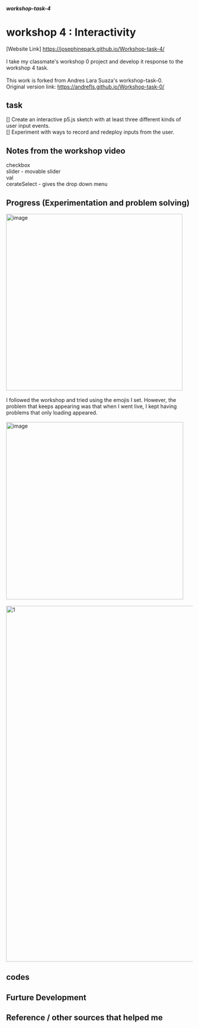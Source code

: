 ##### workshop-task-4

# workshop 4 : Interactivity

[Website Link] https://josephinepark.github.io/Workshop-task-4/
<br>
<Br>
I take my classmate's workshop 0 project and develop it response to the workshop 4 task.
<br>
<Br>
This work is forked from Andres Lara Suaza's workshop-task-0.<br>
Original version link: https://andrefls.github.io/Workshop-task-0/

## task
[] Create an interactive p5.js sketch with at least three different kinds of user input events.<Br>
[] Experiment with ways to record and redeploy inputs from the user.<Br>

## Notes from the workshop video
checkbox <br>
slider - movable slider <br>
val <br>
cerateSelect - gives the drop down menu <br>

## Progress (Experimentation and problem solving)
<img width="476" alt="image" src="https://github.com/user-attachments/assets/72e0a125-300f-481a-be95-262682a5318a" /><Br>
<br>
I followed the workshop and tried using the emojis I set. However, the problem that keeps appearing was that when I went live, I kept having problems that only loading appeared.<Br>
<br>
<img width="478" alt="image" src="https://github.com/user-attachments/assets/b9c3ab16-ae50-4236-8624-5fe465a68117" />
<br>
<br>
<img width="959" alt="1" src="https://github.com/user-attachments/assets/257e5e76-0360-48d0-ba4d-7d301c8f3707" />




## codes

## Furture Development

## Reference / other sources that helped me
